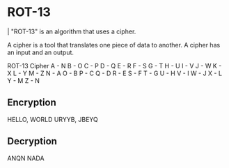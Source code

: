 # ROT-13

| "ROT-13" is an algorithm that uses a cipher.

A cipher is a tool that translates one piece of data to another. A cipher has an input and an output.

ROT-13 Cipher
A - N
B - O
C - P
D - Q
E - R
F - S
G - T
H - U
I - V
J - W
K - X
L - Y
M - Z
N - A
O - B
P - C
Q - D
R - E
S - F
T - G
U - H
V - I
W - J
X - L
Y - M
Z - N

## Encryption

HELLO, WORLD
URYYB, JBEYQ


## Decryption

ANQN
NADA
